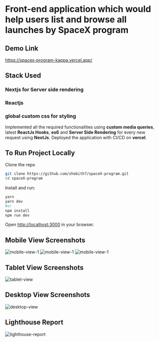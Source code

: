 # Front-end application which would help users list and browse all launches by SpaceX program
## Demo Link
https://spacex-program-kappa.vercel.app/

## Stack Used
### Nextjs for Server side rendering
### Reactjs 
### global custom css for styling
Implemented all the required functionalities using **custom media queries**, latest **ReactJs Hooks**, **es6** and **Server Side Rendering** for every new request using **NextJs**.
Deployed the application with CI/CD on **vercel**.

## To Run Project Locally
Clone the repo
```bash
git clone https://github.com/shobith7/spaceX-program.git
cd spaceX-program
```
Install and run:
```bash
yarn
yarn dev
#or
npm install
npm run dev
```
Open [http://localhost:3000](http://localhost:3000) in your browser.

## Mobile View Screenshots
![mobile-view-1](spaceX-program/public/mobile-view-1.png)
![mobile-view-1](https://github.com/shobith7/spaceX-program/public/mobile-view-2.png)
![mobile-view-1](https://github.com/shobith7/spaceX-program/public/mobile-view-3.png)

## Tablet View Screenshots
![tablet-view](https://github.com/shobith7/spaceX-program/public/tablet-view.png)

## Desktop View Screenshots
![desktop-view](https://github.com/shobith7/spaceX-program/public/desktop-view.png)

## Lighthouse Report
![lighthouse-report](https://github.com/shobith7/spaceX-program/public/lighthouse-report.png)

